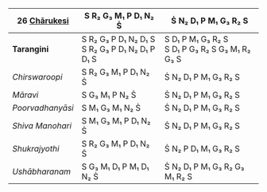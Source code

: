 | **26 [Chārukesi](https://en.wikipedia.org/wiki/Charukesi "Charukesi")** | S R₂ G₃ M₁ P D₁ N₂ Ṡ                              | Ṡ N₂ D₁ P M₁ G₃ R₂ S                              |
| ----------------------------------------------------------------------- | ------------------------------------------------- | ------------------------------------------------- |
| **Tarangini**                                                           | S R₂ G₃ P D₁ N₂ D₁ S<br>S R₂ G₃ P D₁ N₂ D₁ P D₁ S | S D₁ P M₁ G₃ R₂ S<br>S D₁ P G₃ R₂ S G₃ M₁ R₂ G₃ S |
| _Chirswaroopi_                                                          | S R₂ G₃ M₁ P D₁ N₂ Ṡ                              | Ṡ N₂ D₁ P M₁ G₃ R₂ S                              |
| _Māravi_                                                                | S G₃ M₁ P N₂ Ṡ                                    | Ṡ N₂ D₁ P M₁ G₃ R₂ S                              |
| _Poorvadhanyāsi_                                                        | S M₁ G₃ M₁ N₂ Ṡ                                   | Ṡ N₂ D₁ P M₁ G₃ R₂ S                              |
| _Shiva Manohari_                                                        | S M₁ G₃ M₁ P D₁ N₂ Ṡ                              | Ṡ N₂ D₁ P M₁ G₃ R₂ S                              |
| _Shukrajyothi_                                                          | S R₂ G₃ M₁ P D₁ N₂ Ṡ                              | Ṡ N₂ P D₁ M₁ G₃ R₂ S                              |
| _Ushābharanam_                                                          | S G₃ M₁ D₁ P M₁ D₁ N₂ Ṡ                           | Ṡ N₂ D₁ P M₁ G₃ R₂ G₃ M₁ R₂ S                     |